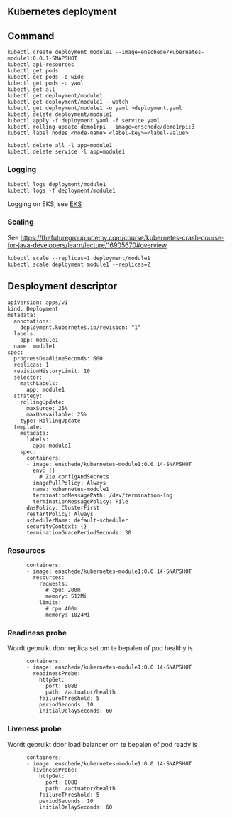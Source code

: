 ## Kubernetes deployment

## Command

    kubectl create deployment module1 --image=enschede/kubernetes-module1:0.0.1-SNAPSHOT
    kubectl api-resources
    kubectl get pods
    kubectl get pods -o wide
    kubectl get pods -o yaml
    kubectl get all
    kubectl get deployment/module1   
    kubectl get deployment/module1 --watch  
    kubectl get deployment/module1 -o yaml >deployment.yaml
    kubectl delete deployment/module1
    kubectl apply -f deployment.yaml -f service.yaml
    kubectl rolling-update demo1rpi --image=enschede/demo1rpi:3
    kubectl label nodes <node-name> <label-key>=<label-value>
        
    kubectl delete all -l app=module1
    kubectl delete service -l app=module1

### Logging
    
    kubectl logs deployment/module1
    kubectl logs -f deployment/module1
    
Logging on EKS, see [EKS](eks.md)

### Scaling

See https://thefuturegroup.udemy.com/course/kubernetes-crash-course-for-java-developers/learn/lecture/16905670#overview

    kubectl scale --replicas=1 deployment/module1
    kubectl scale deployment module1 --replicas=2

## Desployment descriptor

    apiVersion: apps/v1
    kind: Deployment
    metadata:
      annotations:
        deployment.kubernetes.io/revision: "1"
      labels:
        app: module1
      name: module1
    spec:
      progressDeadlineSeconds: 600
      replicas: 1
      revisionHistoryLimit: 10
      selector:
        matchLabels:
          app: module1
      strategy:
        rollingUpdate:
          maxSurge: 25%
          maxUnavailable: 25%
        type: RollingUpdate
      template:
        metadata:
          labels:
            app: module1
        spec:
          containers:
          - image: enschede/kubernetes-module1:0.0.14-SNAPSHOT
            env: {}
              # Zie configAndSecrets
            imagePullPolicy: Always
            name: kubernetes-module1
            terminationMessagePath: /dev/termination-log
            terminationMessagePolicy: File
          dnsPolicy: ClusterFirst
          restartPolicy: Always
          schedulerName: default-scheduler
          securityContext: {}
          terminationGracePeriodSeconds: 30

### Resources

          containers:
          - image: enschede/kubernetes-module1:0.0.14-SNAPSHOT
            resources:
              requests:
                # cpu: 200m
                memory: 512Mi
              limits:
                # cpu 400m
                memory: 1024Mi

### Readiness probe
Wordt gebruikt door replica set om te bepalen of pod healthy is

          containers:
          - image: enschede/kubernetes-module1:0.0.14-SNAPSHOT
            readinessProbe:
              httpGet:
                port: 8080
                path: /actuator/health
              failureThreshold: 5
              periodSeconds: 10
              initialDelaySeconds: 60

### Liveness probe
Wordt gebruikt door load balancer om te bepalen of pod ready is

          containers:
          - image: enschede/kubernetes-module1:0.0.14-SNAPSHOT
            livenessProbe:
              httpGet:
                port: 8080
                path: /actuator/health
              failureThreshold: 5
              periodSeconds: 10
              initialDelaySeconds: 60

